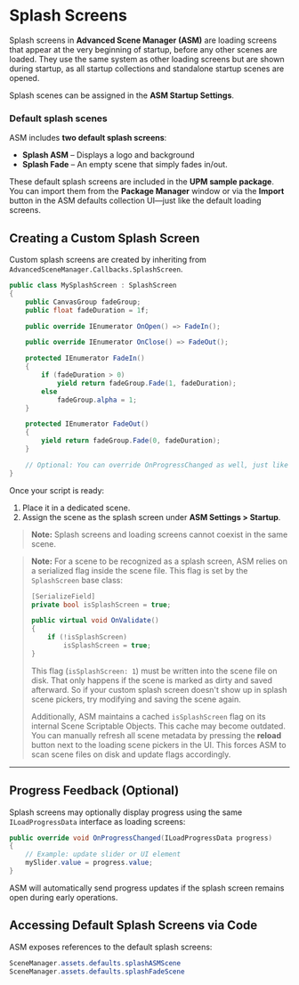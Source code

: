 # Splash Screens

Splash screens in **Advanced Scene Manager (ASM)** are loading screens that appear at the very beginning of startup, before any other scenes are loaded. They use the same system as other loading screens but are shown during startup, as all startup collections and standalone startup scenes are opened.

Splash scenes can be assigned in the **ASM Startup Settings**.

### Default splash scenes

ASM includes **two default splash screens**:
- **Splash ASM** – Displays a logo and background
- **Splash Fade** – An empty scene that simply fades in/out.

These default splash screens are included in the **UPM sample package**. You can import them from the **Package Manager** window or via the **Import** button in the ASM defaults collection UI—just like the default loading screens.

## Creating a Custom Splash Screen

Custom splash screens are created by inheriting from `AdvancedSceneManager.Callbacks.SplashScreen`.

```csharp
public class MySplashScreen : SplashScreen
{
    public CanvasGroup fadeGroup;
    public float fadeDuration = 1f;

    public override IEnumerator OnOpen() => FadeIn();

    public override IEnumerator OnClose() => FadeOut();

    protected IEnumerator FadeIn()
    {
        if (fadeDuration > 0)
            yield return fadeGroup.Fade(1, fadeDuration);
        else
            fadeGroup.alpha = 1;
    }

    protected IEnumerator FadeOut()
    {
        yield return fadeGroup.Fade(0, fadeDuration);
    }

    // Optional: You can override OnProgressChanged as well, just like loading screens
}
```

Once your script is ready:

1. Place it in a dedicated scene.
2. Assign the scene as the splash screen under **ASM Settings > Startup**.
    
> **Note:** Splash screens and loading screens cannot coexist in the same scene.

> **Note:** For a scene to be recognized as a splash screen, ASM relies on a serialized flag inside the scene file. This flag is set by the `SplashScreen` base class:
> ```csharp
> [SerializeField]
> private bool isSplashScreen = true;
> 
> public virtual void OnValidate()
> {
>     if (!isSplashScreen)
>         isSplashScreen = true;
> }
> ```
> This flag (`isSplashScreen: 1`) must be written into the scene file on disk. That only happens if the scene is marked as dirty and saved afterward. So if your custom splash screen doesn't show up in splash scene pickers, try modifying and saving the scene again.
> 
> Additionally, ASM maintains a cached `isSplashScreen` flag on its internal Scene Scriptable Objects. This cache may become outdated. You can manually refresh all scene metadata by pressing the **reload** button next to the loading scene pickers in the UI. This forces ASM to scan scene files on disk and update flags accordingly.

---

## Progress Feedback (Optional)

Splash screens may optionally display progress using the same `ILoadProgressData` interface as loading screens:

```csharp
public override void OnProgressChanged(ILoadProgressData progress)
{
    // Example: update slider or UI element
    mySlider.value = progress.value;
}
```

ASM will automatically send progress updates if the splash screen remains open during early operations.

## Accessing Default Splash Screens via Code

ASM exposes references to the default splash screens:

```csharp
SceneManager.assets.defaults.splashASMScene
SceneManager.assets.defaults.splashFadeScene
```

